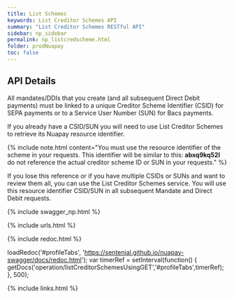 ```yaml
---
title: List Schemes
keywords: List Creditor Schemes API
summary: "List Creditor Schemes RESTful API"
sidebar: np_sidebar
permalink: np_listcredscheme.html
folder: prodNuapay
toc: false
---
```


## API Details

All mandates/DDIs that you create (and all subsequent Direct Debit payments) must be linked to a unique Creditor Scheme Identifier (CSID) for SEPA payments or to a Service User Number (SUN) for Bacs payments. 


If you already have a CSID/SUN you will need to use List Creditor Schemes to retrieve its Nuapay resource identifier.

{% include note.html content="You must use the resource identifier of the scheme in your requests. This identifier will be similar to this: **abxq9kq52l** do not reference the actual creditor scheme ID or SUN in your requests." %}

If you lose this reference or if you have multiple CSIDs or SUNs and want to review them all, you can use the List Creditor Schemes service. You will use this resource identifier CSID/SUN in all subsequent Mandate and Direct Debit requests.


{% include swagger_np.html %}

{% include urls.html %}


<ul id="profileTabs" class="nav nav-tabs">
    
   
</ul>
   
{% include redoc.html %}
   
loadRedoc('#profileTabs', 'https://sentenial.github.io/nuapay-swagger/docs/redoc.html');
var timerRef = setInterval(function() { getDocs('operation/listCreditorSchemesUsingGET','#profileTabs',timerRef); }, 500);


</script>


<div id="mydiv"></div>
</div>
</div>


{% include links.html %}

